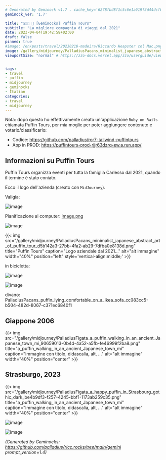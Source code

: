 ```yaml
---
# Generated by Geminock v1.7 . cache_key='6278fbd8f1c5c6e1a919f3d44dcf0eecd5d129d55207d50d9c79b82118531c88-it.yaml'
geminock_ver: '1.7'

title: "🇮🇹 🐧 [Geminocks] Puffin Tours"
subtitle: "La migliore compagnia di viaggi dal 2021"
date: 2023-04-04T19:42:58+02:00
draft: false
pinned: true
#image: /en/posts/travel/20230210-madeira/Riccardo Heapster col Mac.png
image: /gallery/midjourney/PalladiusPacans_minimalist_japanese_abstract_art_of_puffin_tour_d5b142a3-27bb-4fa2-ab29-7dfba0e8138d.png
viewportSize: "normal" # https://zzo-docs.vercel.app/zzo/userguide/viewportsize/


tags:
- travel
- puffin
- midjourney
- geminocks
- Italian
categories:
- travel
- midjourney
---
```


Nota: dopo questo ho effettivamente creato un'applicazione `Ruby on Rails` chiamata Puffin Tours, per mia moglie per poter aggiungere
contenuto e votarlo/classificarlo:

* Codice: <https://github.com/palladius/ror7-tailwind-puffintours>
* App in PROD: <https://puffintours-prod-rjjr63dzrq-ew.a.run.app/>


## Informazioni su Puffin Tours

Puffin Tours organizza eventi per tutta la famiglia Carlesso dal 2021, quando il termine è stato coniato.

Ecco il logo dell'azienda (creato con `MidJourney`).

Valigia:

![image](/gallery/midjourney/PalladiusPacans_a_puffin_sleeping_in_a_bed_with_beside_an_open__3d7dfdd9-fb23-4750-97e8-e59cbe642a73.png)

Pianificazione al computer: [image.png](http://localhost:1313/gallery/midjourney/PalladiusPacans_a_puffin_with_yellow_hat_typing_on_his_Macbook__51a145b4-4ef0-4ccc-85fa-0c29f503b4e0.png)

![image](http://localhost:1313/gallery/midjourney/PalladiusPacans_puffin_riding_a_Vespa_in_the_style_of_pixar_4edc730f-84a2-4431-818e-1f43900daafa.png)

{{< img
    src="/gallery/midjourney/PalladiusPacans_minimalist_japanese_abstract_art_of_puffin_tour_d5b142a3-27bb-4fa2-ab29-7dfba0e8138d.png"
    title="Puffin Tours"
    caption="Logo aziendale dal 2021..." alt="alt immagine" width="40%" position="left" style='vertical-align:middle;' >}}

in bicicletta:

![image](/gallery/midjourney/PalladiusPacans_a_puffin_riding_a_Colnago_bike_up_the_mountains_007a3bde-d52d-4061-8001-eb47da59e025.png)

![image](/gallery/midjourney/PalladiusPacans_a_puffin_eating_spaghetti_al_pesto_e71089ff-00b4-4bba-ad15-a04f284d5d27.png)

divano: PalladiusPacans_puffin_lying_comfortable_on_a_Ikea_sofa_cc083cc5-b504-482d-8067-c371ec6840f1

## Giappone 2006

{{< img src="/gallery/midjourney/PalladiusFigata_a_puffin_walking_in_an_ancient_Japanese_town_mi_90659013-0b4d-4a52-a5fb-fe46999f2ba8.png" title="a_puffin_walking_in_an_ancient_Japanese_town_mi" caption="Immagine con titolo, didascalia, alt, ..." alt="alt immagine" width="40%" position="center" >}}




## Strasburgo, 2023

{{< img src="/gallery/midjourney/PalladiusFigata_a_happy_puffin_in_Strasbourg_gothic_dark_be4b9df3-f257-4245-bbf1-1173ab259c35.png" title="a_puffin_walking_in_an_ancient_Japanese_town_mi" caption="Immagine con titolo, didascalia, alt, ..." alt="alt immagine" width="40%" position="center" >}}

![image](/gallery/midjourney/PalladiusPacans_a_puffin_walking_around_Strasbourg_and_a_bit_wo_1ea1b1ba-0ba3-45d1-91d5-b506da365a5d.png)


![image](/gallery/midjourney/PalladiusPacans_a_puffin_in_Strasbourg_alsacian_buildings_sippi_b5975fd8-1327-40d5-b4f3-2c0f6cddd9ed.png)


*(Generated by Geminocks: https://github.com/palladius/ricc.rocks/tree/main/gemini prompt_version=1.4)*